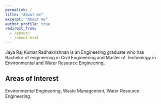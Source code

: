 ```yaml
---
permalink: /
title: "About me"
excerpt: "About me"
author_profile: true
redirect_from: 
  - /about/
  - /about.html
---
```

Jaya Raj Kumar Radhakrishnan is an Engineering graduate who has Bachelor of engineering in Civil Engineering and Master of Technology in Environmental and Water Resource Engineering.

Areas of Interest
------
Environmental Engineering, Waste Management, Water Resource Engineering.
